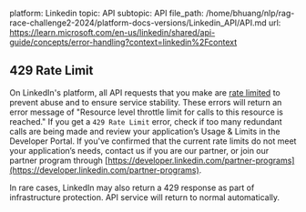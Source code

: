 platform: Linkedin
topic: API
subtopic: API
file_path: /home/bhuang/nlp/rag-race-challenge2-2024/platform-docs-versions/Linkedin_API/API.md
url: https://learn.microsoft.com/en-us/linkedin/shared/api-guide/concepts/error-handling?context=linkedin%2Fcontext

## 429 Rate Limit

On LinkedIn's platform, all API requests that you make are [rate limited](https://learn.microsoft.com/en-us/linkedin/shared/api-guide/concepts/rate-limits?context=linkedin/context) to prevent abuse and to ensure service stability. These errors will return an error message of "Resource level throttle limit for calls to this resource is reached." If you get a `429 Rate Limit` error, check if too many redundant calls are being made and review your application’s Usage & Limits in the Developer Portal. If you've confirmed that the current rate limits do not meet your application’s needs, contact us if you are our partner, or join our partner program through [https://developer.linkedin.com/partner-programs](https://developer.linkedin.com/partner-programs).

In rare cases, LinkedIn may also return a 429 response as part of infrastructure protection. API service will return to normal automatically.